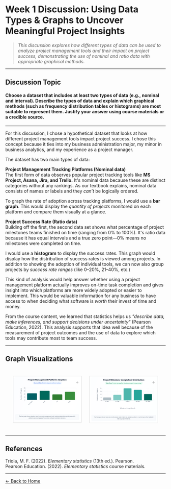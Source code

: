 # Week 1 Discussion: Using Data Types & Graphs to Uncover Meaningful Project Insights

> *This discussion explores how different types of data can be used to analyze project management tools and their impact on project success, demonstrating the use of nominal and ratio data with appropriate graphical methods.*

---

## **Discussion Topic**

#### Choose a dataset that includes at least two types of data (e.g., nominal and interval). Describe the types of data and explain which graphical methods (such as frequency distribution tables or histograms) are most suitable to represent them. Justify your answer using course materials or a credible source.

---

For this discussion, I chose a hypothetical dataset that looks at how different project management tools impact project success. I chose this concept because it ties into my business administration major, my minor in business analytics, and my experience as a project manager.

The dataset has two main types of data:

**Project Management Tracking Platforms (Nominal data)**  
The first form of data observes popular project tracking tools like **MS Project, Asana, Jira, and Trello.** It's nominal data because these are distinct categories without any rankings. As our textbook explains, nominal data consists of names or labels and they *can’t* be logically ordered.

To graph the rate of adoption across tracking platforms, I would use a **bar graph**. This would display the *quantity of projects* monitored on each platform and compare them visually at a glance.

**Project Success Rate (Ratio data)**  
Building off the first, the second data set shows what percentage of project milestones teams finished on time (ranging from 0% to 100%). It's ratio data because it has equal intervals and a true zero point—0% means no milestones were completed on time.

I would use a **histogram** to display the success rates. This graph would display how the distribution of success rates is viewed among projects. In addition to showing the adoption of individual tools, we can now also group projects by *success rate ranges* (like 0–20%, 21–40%, etc.)

This kind of analysis would help answer whether using a project management platform actually improves on-time task completion and gives insight into which platforms are more widely adopted or easier to implement. This would be valuable information for any business to have access to when deciding what software is *worth* their invest of time and money.

From the course content, we learned that statistics helps us *"describe data, make inferences, and support decisions under uncertainty"* (Pearson Education, 2022). This analysis supports that idea well because of the measurement of project outcomes and the use of data to explore which tools may contribute most to team success.

---

## Graph Visualizations

<style>
  table.graph-table {
    border-collapse: separate;
    border-spacing: 24px;
    margin: 0 auto;
  }

  table.graph-table td {
    width: 50%;
    padding: 0;
    vertical-align: top;
  }

  .img-wrapper {
    position: relative;
    border: 1.25px solid #ddd;
    background-color: white;
    overflow: hidden;
    box-sizing: border-box;
    cursor: pointer;
  }

  .img-wrapper::before,
  .img-wrapper::after {
    content: "";
    position: absolute;
    width: 10px;
    height: 10px;
    background-color: white;
    z-index: 2;
  }

  .img-wrapper::before {
    top: 0;
    left: 0;
    border-top: 1.25px solid #ddd;
    border-left: 1.25px solid #ddd;
    transform: translate(-50%, -50%);
  }

  .img-wrapper::after {
    bottom: 0;
    right: 0;
    border-bottom: 1.25px solid #ddd;
    border-right: 1.25px solid #ddd;
    transform: translate(50%, 50%);
  }

  .img-wrapper img {
    display: block;
    width: 100%;
    height: auto;
  }

  .zoom-plus {
    position: absolute;
    top: 8px;
    right: 8px;
    font-size: 16px;
    color: rgba(0, 0, 0, 0.3);
    pointer-events: none;
    user-select: none;
  }

  .img-wrapper:hover .zoom-plus {
    color: rgba(0, 0, 0, 0.6);
  }
</style>

<div align="center">
  <table class="graph-table">
    <tr>
      <td>
        <div class="img-wrapper">
          <img src="https://raw.githubusercontent.com/GabrielleDominguez/Statics-Applied-Bridging-Data-Decision-Making-in-Project-Management/main/Screenshot%202025-06-23%20104128.png" alt="Graph 1" class="zoomable" />
          <div class="zoom-plus">+</div>
        </div>
      </td>
      <td>
        <div class="img-wrapper">
          <img src="https://raw.githubusercontent.com/GabrielleDominguez/Statics-Applied-Bridging-Data-Decision-Making-in-Project-Management/main/Screenshot%202025-06-23%20104113.png" alt="Graph 2" class="zoomable" />
          <div class="zoom-plus">+</div>
        </div>
      </td>
    </tr>
  </table>
</div>

---

## References

Triola, M. F. (2022). *Elementary statistics* (13th ed.). Pearson.  
Pearson Education. (2022). *Elementary statistics* course materials.

---
[← Back to Home](https://gabrielledominguez.github.io/Statics-Applied-Bridging-Data-Decision-Making-in-Project-Management/)


